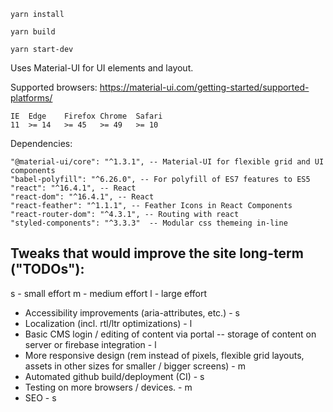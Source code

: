 `yarn install`

`yarn build`

`yarn start-dev`

Uses Material-UI for UI elements and layout.

Supported browsers:
https://material-ui.com/getting-started/supported-platforms/

```
IE	Edge	Firefox	Chrome	Safari
11	>= 14	>= 45	>= 49	>= 10
```

Dependencies:

```
"@material-ui/core": "^1.3.1", -- Material-UI for flexible grid and UI components
"babel-polyfill": "^6.26.0", -- For polyfill of ES7 features to ES5
"react": "^16.4.1", -- React
"react-dom": "^16.4.1", -- React
"react-feather": "^1.1.1", -- Feather Icons in React Components
"react-router-dom": "^4.3.1", -- Routing with react
"styled-components": "^3.3.3"  -- Modular css themeing in-line
```

## Tweaks that would improve the site long-term ("TODOs"):

s - small effort
m - medium effort
l - large effort

-   Accessibility improvements (aria-attributes, etc.) - s
-   Localization (incl. rtl/ltr optimizations) - l
-   Basic CMS login / editing of content via portal -- storage of content on server or firebase integration - l
-   More responsive design (rem instead of pixels, flexible grid layouts, assets in other sizes for smaller / bigger screens) - m
-   Automated github build/deployment (CI) - s
-   Testing on more browsers / devices. - m
-   SEO - s
